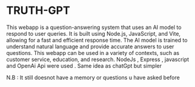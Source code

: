 # TRUTH-GPT
This webapp is a question-answering system that uses an AI model to respond to user queries. It is built using Node.js, JavaScript, and Vite, allowing for a fast and efficient response time. The AI model is trained to understand natural language and provide accurate answers to user questions. This webapp can be used
in a variety of contexts, such as customer service, education, and research.
NodeJs , Express , javascript and OpenAi Api were used . Same idea as chatGpt but simpler 

N.B : It still doesnot have a memory or questions u have asked before
